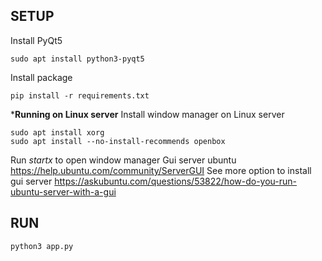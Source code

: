 ## SETUP
Install PyQt5
```
sudo apt install python3-pyqt5
```
Install package
```
pip install -r requirements.txt
```
***Running on Linux server**
Install window manager on Linux server
```
sudo apt install xorg
sudo apt install --no-install-recommends openbox
```
Run _startx_ to open window manager
Gui server ubuntu https://help.ubuntu.com/community/ServerGUI
See more option to install gui server https://askubuntu.com/questions/53822/how-do-you-run-ubuntu-server-with-a-gui
## RUN
```
python3 app.py
```